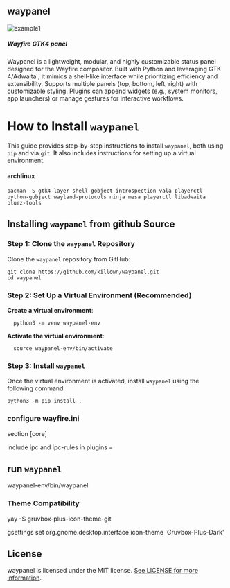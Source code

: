 ## waypanel

![example1](https://github.com/user-attachments/assets/6f9bc597-4089-4ffb-b49f-5fcb2f446864)

##### _Wayfire GTK4 panel_

Waypanel  is a lightweight, modular, and highly customizable status panel designed for the Wayfire  compositor. Built with Python and leveraging GTK 4/Adwaita , it mimics a shell-like interface while prioritizing efficiency and extensibility. Supports multiple panels (top, bottom, left, right) with customizable styling. Plugins can append widgets (e.g., system monitors, app launchers) or manage gestures for interactive workflows. 

How to Install `waypanel`
=========================

This guide provides step-by-step instructions to install `waypanel`, both using `pip` and via `git`. It also includes instructions for setting up a virtual environment.

#### archlinux
    
    pacman -S gtk4-layer-shell gobject-introspection vala playerctl python-gobject wayland-protocols ninja mesa playerctl libadwaita bluez-tools


Installing `waypanel` from github Source
-------------------------------------------------

### Step 1: Clone the `waypanel` Repository

Clone the `waypanel` repository from GitHub:

    git clone https://github.com/killown/waypanel.git
    cd waypanel


### Step 2: Set Up a Virtual Environment (Recommended)

  **Create a virtual environment**:
    
      python3 -m venv waypanel-env
    
  **Activate the virtual environment**:
       
      source waypanel-env/bin/activate

      
### Step 3: Install `waypanel`

Once the virtual environment is activated, install `waypanel` using the following command:

    python3 -m pip install .


### configure wayfire.ini
   section [core]
   
   include ipc and ipc-rules in plugins =


## run `waypanel`
waypanel-env/bin/waypanel


### Theme Compatibility

yay -S gruvbox-plus-icon-theme-git

gsettings set org.gnome.desktop.interface icon-theme 'Gruvbox-Plus-Dark'


## License
waypanel is licensed under the MIT license. [See LICENSE for more information](https://github.com/killown/waypanel/blob/main/LICENSE).


